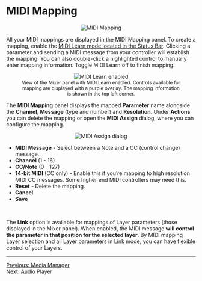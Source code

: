 # MIDI Mapping

<div style="text-align: center;">
<figure style="text-align: center;">
  <img src="/vs2/images/main-panel-midi-mapping.png" alt="MIDI Mapping" style="padding: 0px; bottom-padding: 0px" />
  <figcaption></figcaption>
</figure>
</div>

All your MIDI mappings are displayed in the MIDI Mapping panel. To create a mapping, enable the [MIDI Learn mode located in the Status Bar](overview#status-bar). Clicking a parameter and sending a MIDI message from your controller will establish the mapping. You can also double-click a highlighted control to manually enter mapping information. Toggle MIDI Learn off to finish mapping.

<div style="text-align: center;">
<figure style="text-align: center;">
  <img src="/vs2/images/midi-learn-mode.png" alt="MIDI Learn enabled" style="padding: 0px; bottom-padding: 0px" />
  <figcaption style="font-size: 0.9em;">View of the Mixer panel with MIDI Learn enabled. Controls available for mapping are displayed with a purple overlay. The mapping information is shown in the top left corner.</figcaption>
</figure>
</div>

The **MIDI Mapping** panel displays the mapped **Parameter** name alongside the **Channel**, **Message** (type and number) and **Resolution**. Under **Actions** you can delete the mapping or open the **MIDI Assign** dialog, where you can configure the mapping.

<div style="text-align: center;">
<figure style="text-align: center;">
  <img src="/vs2/images/midi-assign.png" alt="MIDI Assign dialog" style="padding: 0px; bottom-padding: 0px" />
  <figcaption></figcaption>
</figure>
</div>

- **MIDI Message** - Select between a Note and a CC (control change) message.
- **Channel** (1 - 16)
- **CC/Note** (0 - 127)
- **14-bit MIDI** (CC only) - Enable this if you’re mapping to high resolution MIDI CC messages. Some higher end MIDI controllers may need this.
- **Reset** - Delete the mapping.
- **Cancel**
- **Save**

<br>

The **Link** option is available for mappings of Layer parameters (those displayed in the Mixer panel). When enabled, the MIDI message **will control the parameter in that position for the selected layer**. By MIDI mapping Layer selection and all Layer parameters in Link mode, you can have flexible control of your Layers.

***
[Previous: Media Manager](media-manager)<br>
[Next: Audio Player](audio-player)